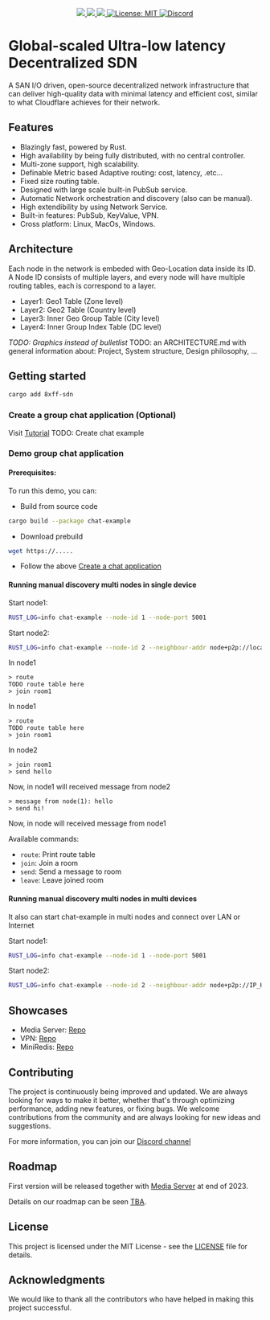 <p align="center">
 <a href="https://github.com/8xFF/decentralized-sdn/actions">
  <img src="https://github.com/8xFF/decentralized-sdn/actions/workflows/rust.yml/badge.svg?branch=master">
 </a>
 <a href="https://codecov.io/gh/webrtc-rs/webrtc">
  <img src="https://codecov.io/gh/8xff/decentralized-sdn/branch/master/graph/badge.svg">
 </a>
 <a href="https://deps.rs/repo/github/8xff/decentralized-sdn">
  <img src="https://deps.rs/repo/github/8xff/decentralized-sdn/status.svg">
 </a>
<!--  <a href="https://crates.io/crates/8xff-sdn">
  <img src="https://img.shields.io/crates/v/8xff-sdn.svg">
 </a> -->
<!--  <a href="https://docs.rs/8xff-sdn">
  <img src="https://docs.rs/8xff-sdn/badge.svg">
 </a> -->
 <a href="https://github.com/8xFF/decentralized-sdn/blob/master/LICENSE">
  <img src="https://img.shields.io/badge/license-MIT-blue" alt="License: MIT">
 </a>
 <a href="https://discord.gg/tJ6dxBRk">
  <img src="https://img.shields.io/discord/1173844241542287482?logo=discord" alt="Discord">
 </a>
</p>

# Global-scaled Ultra-low latency Decentralized SDN

A SAN I/O driven, open-source decentralized network infrastructure that can deliver high-quality data with minimal latency and efficient cost, similar to what Cloudflare achieves for their network.

## Features

  - Blazingly fast, powered by Rust.
  - High availability by being fully distributed, with no central controller.
  - Multi-zone support, high scalability.
  - Definable Metric based Adaptive routing: cost, latency, .etc...
  - Fixed size routing table.
  - Designed with large scale built-in PubSub service.
  - Automatic Network orchestration and discovery (also can be manual).
  - High extendibility by using Network Service.
  - Built-in features: PubSub, KeyValue, VPN.
  - Cross platform: Linux, MacOs, Windows.

## Architecture

Each node in the network is embeded with Geo-Location data inside its ID. A Node ID consists of multiple layers, and every node will have multiple routing tables, each is correspond to a layer.

  - Layer1: Geo1 Table (Zone level)
  - Layer2: Geo2 Table (Country level)
  - Layer3: Inner Geo Group Table (City level)
  - Layer4: Inner Group Index Table (DC level)

*TODO: Graphics instead of bulletlist*
TODO: an ARCHITECTURE.md with general information about: Project, System structure, Design philosophy, ...
## Getting started

```bash
cargo add 8xff-sdn
```

### Create a group chat application (Optional)
Visit [Tutorial]()
TODO: Create chat example

### Demo group chat application

#### Prerequisites:
To run this demo, you can:

  - Build from source code

```bash
cargo build --package chat-example
```

  - Download prebuild

```bash
wget https://.....
``` 

  - Follow the above [Create a chat application]()

#### Running manual discovery multi nodes in single device

Start node1:

```bash
RUST_LOG=info chat-example --node-id 1 --node-port 5001
```

Start node2:

```bash
RUST_LOG=info chat-example --node-id 2 --neighbour-addr node+p2p://localhost:5001
```

In node1

```shell
> route
TODO route table here
> join room1
```

In node1

```shell
> route
TODO route table here
> join room1
```

In node2

```shell
> join room1
> send hello
```

Now, in node1 will received message from node2

```shell
> message from node(1): hello
> send hi!
```

Now, in node will received message from node1

Available commands:

  - `route`: Print route table
  - `join`: Join a room
  - `send`: Send a message to room
  - `leave`: Leave joined room

#### Running manual discovery multi nodes in multi devices

It also can start chat-example in multi nodes and connect over LAN or Internet

Start node1:

```bash
RUST_LOG=info chat-example --node-id 1 --node-port 5001
```

Start node2:

```bash
RUST_LOG=info chat-example --node-id 2 --neighbour-addr node+p2p://IP_HERE:5001
```


## Showcases

  - Media Server: [Repo](https://github.com/8xFF/decentralized-media-server)
  - VPN: [Repo](https://github.com/8xFF/decentralized-sdn/tree/master/packages/services/tun_tap)
  - MiniRedis: [Repo](https://github.com/8xFF/decentralized-sdn/tree/master/packages/apps/redis)

## Contributing
The project is continuously being improved and updated. We are always looking for ways to make it better, whether that's through optimizing performance, adding new features, or fixing bugs. We welcome contributions from the community and are always looking for new ideas and suggestions.

For more information, you can join our [Discord channel](https://discord.gg/tJ6dxBRk)


## Roadmap

First version will be released together with [Media Server](https://github.com/8xFF/decentralized-media-server) at end of 2023.

Details on our roadmap can be seen [TBA]().

## License

This project is licensed under the MIT License - see the [LICENSE](LICENSE) file for details.

## Acknowledgments

We would like to thank all the contributors who have helped in making this project successful.
